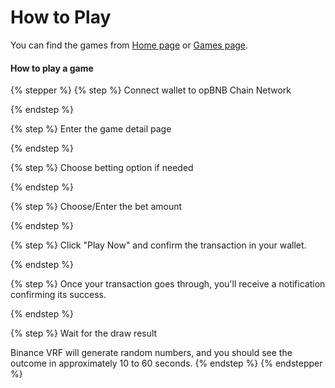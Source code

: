 # How to Play

You can find the games from [Home page](https://coinlucks.com) or [Games page](https://coinlucks.com/games).

#### **How to play a game**

{% stepper %}
{% step %}
Connect wallet to opBNB Chain Network


{% endstep %}

{% step %}
Enter the game detail page


{% endstep %}

{% step %}
Choose betting option if needed


{% endstep %}

{% step %}
Choose/Enter the bet amount


{% endstep %}

{% step %}
Click "Play Now" and confirm the transaction in your wallet.


{% endstep %}

{% step %}
Once your transaction goes through, you'll receive a notification confirming its success.


{% endstep %}

{% step %}
Wait for the draw result

Binance VRF will generate random numbers, and you should see the outcome in approximately 10 to 60 seconds.
{% endstep %}
{% endstepper %}
